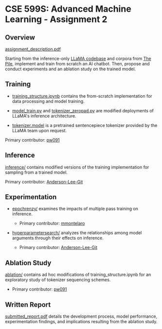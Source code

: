 # CSE 599S: Advanced Machine Learning - Assignment 2

## Overview
[assignment_description.pdf](assignment_description.pdf)

Starting from the inference-only [LLaMA codebase](https://github.com/facebookresearch/llama/) and corpora from [The Pile](https://the-eye.eu/public/AI/pile/), implement and train from scratch an AI chatbot. Then, propose and conduct experiments and an ablation study on the trained model.

## Training
- [training_structure.ipynb](training/training_structure.ipynb) contains the from-scratch implementation for data processing and model training.

- [model_train.py](training/model_train.py) and [tokenizer_zeropad.py](training/tokenizer_zeropad.py) are modified deployments of LLaMA's inference architecture.

- [tokenizer.model](training/tokenizer.model) is a pretrained sentencepiece tokenizer provided by the LLaMA team upon request.

Primary contributor: [pw091](https://github.com/pw091)

## Inference
[inference/](inference) contains modified versions of the training implementation for sampling from a trained model.

Primary contributor: [Anderson-Lee-Git](https://github.com/Anderson-Lee-Git)

## Experimentation
- [epochrenzy/](epochfrenzy) examines the impacts of multiple pass training on inference.
  - Primary contributor: [mmontelaro](https://github.com/mmontelaro)

- [hyperparametersearch/](hyperparametersearch) analyzes the relationships among model arguments through their effects on inference.
  - Primary contributor: [Anderson-Lee-Git](https://github.com/Anderson-Lee-Git)

## Ablation Study
[ablation/](ablation) contains ad hoc modifications of training_structure.ipynb for an exploratory study of tokenizer sequencing schemes.
  - Primary contributor: [pw091](https://github.com/pw091)

## Written Report
[submitted_report.pdf](submitted_report.pdf) details the development process, model performance, experimentation findings, and implications resulting from the ablation study.
